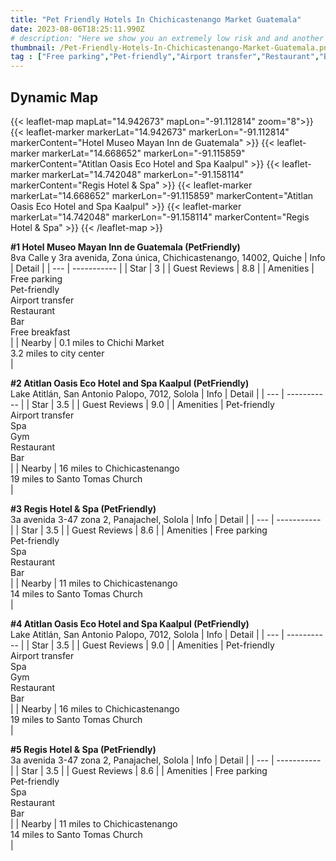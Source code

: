 ```yaml
---
title: "Pet Friendly Hotels In Chichicastenango Market Guatemala"
date: 2023-08-06T18:25:11.990Z
# description: "Here we show you an extremely low risk and and another medium risk approach to earn passive income "
thumbnail: /Pet-Friendly-Hotels-In-Chichicastenango-Market-Guatemala.png
tag : ["Free parking","Pet-friendly","Airport transfer","Restaurant","Bar","Free breakfast","Spa","Gym"]
---
```


## Dynamic Map
{{< leaflet-map  mapLat="14.942673" mapLon="-91.112814" zoom="8">}}
    {{< leaflet-marker markerLat="14.942673" markerLon="-91.112814" markerContent="Hotel Museo Mayan Inn de Guatemala" >}}
    {{< leaflet-marker markerLat="14.668652" markerLon="-91.115859" markerContent="Atitlan Oasis Eco Hotel and Spa Kaalpul" >}}
    {{< leaflet-marker markerLat="14.742048" markerLon="-91.158114" markerContent="Regis Hotel & Spa" >}}
    {{< leaflet-marker markerLat="14.668652" markerLon="-91.115859" markerContent="Atitlan Oasis Eco Hotel and Spa Kaalpul" >}}
    {{< leaflet-marker markerLat="14.742048" markerLon="-91.158114" markerContent="Regis Hotel & Spa" >}}
{{< /leaflet-map >}}


**#1 Hotel Museo Mayan Inn de Guatemala (PetFriendly)**<br>8va Calle y 3ra avenida, Zona única, Chichicastenango, 14002, Quiche
| Info | Detail |
| --- | ----------- |
| Star | 3 |
| Guest Reviews | 8.8 |
| Amenities | Free parking<br>Pet-friendly<br>Airport transfer<br>Restaurant<br>Bar<br>Free breakfast<br> |
| Nearby | 0.1 miles to Chichi Market<br>3.2 miles to city center<br> |

**#2 Atitlan Oasis Eco Hotel and Spa Kaalpul (PetFriendly)**<br>Lake Atitlán, San Antonio Palopo, 7012, Solola
| Info | Detail |
| --- | ----------- |
| Star | 3.5 |
| Guest Reviews | 9.0 |
| Amenities | Pet-friendly<br>Airport transfer<br>Spa<br>Gym<br>Restaurant<br>Bar<br> |
| Nearby | 16 miles to Chichicastenango<br>19 miles to Santo Tomas Church<br> |

**#3 Regis Hotel & Spa (PetFriendly)**<br>3a avenida 3-47 zona 2, Panajachel, Solola
| Info | Detail |
| --- | ----------- |
| Star | 3.5 |
| Guest Reviews | 8.6 |
| Amenities | Free parking<br>Pet-friendly<br>Spa<br>Restaurant<br>Bar<br> |
| Nearby | 11 miles to Chichicastenango<br>14 miles to Santo Tomas Church<br> |

**#4 Atitlan Oasis Eco Hotel and Spa Kaalpul (PetFriendly)**<br>Lake Atitlán, San Antonio Palopo, 7012, Solola
| Info | Detail |
| --- | ----------- |
| Star | 3.5 |
| Guest Reviews | 9.0 |
| Amenities | Pet-friendly<br>Airport transfer<br>Spa<br>Gym<br>Restaurant<br>Bar<br> |
| Nearby | 16 miles to Chichicastenango<br>19 miles to Santo Tomas Church<br> |

**#5 Regis Hotel & Spa (PetFriendly)**<br>3a avenida 3-47 zona 2, Panajachel, Solola
| Info | Detail |
| --- | ----------- |
| Star | 3.5 |
| Guest Reviews | 8.6 |
| Amenities | Free parking<br>Pet-friendly<br>Spa<br>Restaurant<br>Bar<br> |
| Nearby | 11 miles to Chichicastenango<br>14 miles to Santo Tomas Church<br> |

